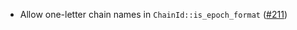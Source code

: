 - Allow one-letter chain names in `ChainId::is_epoch_format`
  ([#211](https://github.com/cosmos/ibc-rs/issues/211))